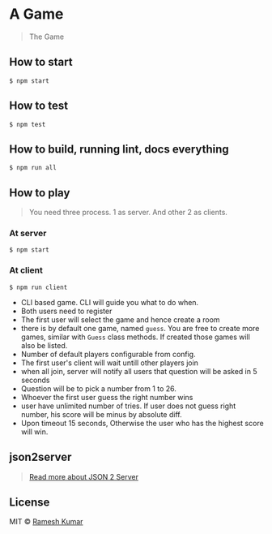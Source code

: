 # A Game
> The Game

## How to start
```
$ npm start
```

## How to test
```
$ npm test
```

## How to build, running lint, docs everything
```
$ npm run all
```

## How to play
> You need three process. 1 as server. And other 2 as clients.

### At server
```
$ npm start
```
### At client
```
$ npm run client
```

* CLI based game. CLI will guide you what to do when.
* Both users need to register
* The first user will select the game and hence create a room
* there is by default one game, named `guess`. You are free to create more games, similar with `Guess` class methods. If created those games will also be listed.
* Number of default players configurable from config.
* The first user's client will wait untill other players join
* when all join, server will notify all users that question will be asked in 5 seconds
* Question will be to pick a number from 1 to 26.
* Whoever the first user guess the right number wins
* user have unlimited number of tries. If user does not guess right number, his score will be minus by absolute diff.
* Upon timeout 15 seconds, Otherwise the user who has the highest score will win.

## json2server
> [Read more about JSON 2 Server](https://github.com/codeofnode/json2server)

## License
MIT © [Ramesh Kumar](codeofnode-at-the-rate-gmail-dot-com)
